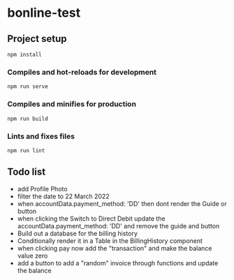# bonline-test

## Project setup

```
npm install
```

### Compiles and hot-reloads for development

```
npm run serve
```

### Compiles and minifies for production

```
npm run build
```

### Lints and fixes files

```
npm run lint
```

## Todo list

- add Profile Photo
- filter the date to 22 March 2022
- when accountData.payment_method: 'DD' then dont render the Guide or button
- when clicking the Switch to Direct Debit update the accountData.payment_method: 'DD' and remove the guide and button
- Build out a database for the billing history
- Conditionally render it in a Table in the BillingHistory component
- when clicking pay now add the "transaction" and make the balance value zero
- add a button to add a "random" invoice through functions and update the balance

